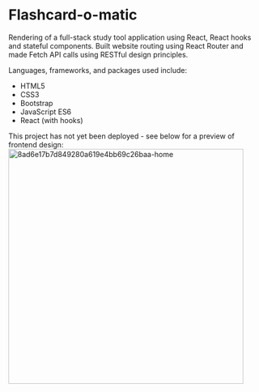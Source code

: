 # Flashcard-o-matic

Rendering of a full-stack study tool application using React, React hooks and stateful components. Built website routing using React Router and made Fetch API calls using RESTful design principles.

Languages, frameworks, and packages used include:

- HTML5
- CSS3
- Bootstrap
- JavaScript ES6
- React (with hooks)

This project has not yet been deployed - see below for a preview of frontend design:
<img width="464" alt="8ad6e17b7d849280a619e4bb69c26baa-home" src="https://user-images.githubusercontent.com/73764394/125138742-349c8800-e0dd-11eb-8bd8-11bbb8d06e33.png">
